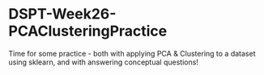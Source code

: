 # DSPT-Week26-PCAClusteringPractice

Time for some practice - both with applying PCA & Clustering to a dataset using sklearn, and with answering conceptual questions!
